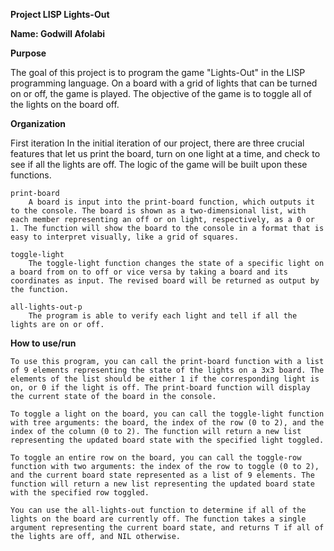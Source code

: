 **Project LISP Lights-Out**

**Name: Godwill Afolabi**

**Purpose**

The goal of this project is to program the game "Lights-Out" in the LISP programming language. On a board with a grid of lights that can be turned on or off, the game is played. The objective of the game is to toggle all of the lights on the board off.

**Organization**

First iteration
In the initial iteration of our project, there are three crucial features that let us print the board, turn on one light at a time, and check to see if all the lights are off. The logic of the game will be built upon these functions.

    print-board
        A board is input into the print-board function, which outputs it to the console. The board is shown as a two-dimensional list, with each member representing an off or on light, respectively, as a 0 or 1. The function will show the board to the console in a format that is easy to interpret visually, like a grid of squares.

    toggle-light
        The toggle-light function changes the state of a specific light on a board from on to off or vice versa by taking a board and its coordinates as input. The revised board will be returned as output by the function.  

    all-lights-out-p
        The program is able to verify each light and tell if all the lights are on or off.

**How to use/run**

    To use this program, you can call the print-board function with a list of 9 elements representing the state of the lights on a 3x3 board. The elements of the list should be either 1 if the corresponding light is on, or 0 if the light is off. The print-board function will display the current state of the board in the console.

    To toggle a light on the board, you can call the toggle-light function with tree arguments: the board, the index of the row (0 to 2), and the index of the column (0 to 2). The function will return a new list representing the updated board state with the specified light toggled.

    To toggle an entire row on the board, you can call the toggle-row function with two arguments: the index of the row to toggle (0 to 2), and the current board state represented as a list of 9 elements. The function will return a new list representing the updated board state with the specified row toggled.

    You can use the all-lights-out function to determine if all of the lights on the board are currently off. The function takes a single argument representing the current board state, and returns T if all of the lights are off, and NIL otherwise.